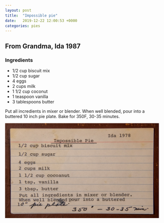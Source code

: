 ```yaml
---
layout: post
title:  "Impossible pie"
date:   2019-12-22 12:00:53 +0000
categories: pies
---
```


## From Grandma, Ida 1987
### Ingredients
* 1/2 cup biscuit mix
* 1/2 cup sugar
* 4 eggs
* 2 cups milk
* 1 1/2 cup coconut
* 1 teaspoon vanilla
* 3 tablespoons butter

Put all incredients in mixer or blender. When well blended, pour into a buttered 10 inch pie plate. Bake for 350F, 30-35 minutes.


![](/assets/pies/impossible-pie.jpg)